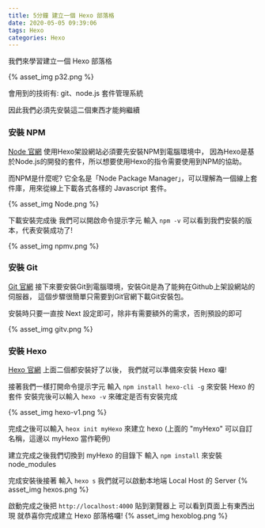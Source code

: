 ```yaml
---
title: 5分鐘 建立一個 Hexo 部落格
date: 2020-05-05 09:39:06
tags: Hexo
categories: Hexo
---
```


我們來學習建立一個 Hexo 部落格

<!-- more -->

{% asset_img p32.png %}

會用到的技術有: git、node.js 套件管理系統

因此我們必須先安裝這二個東西才能夠繼續

### 安裝 NPM
[Node 官網](https://nodejs.org/en/)
使用Hexo架設網站必須要先安裝NPM到電腦環境中，
因為Hexo是基於Node.js的開發的套件，所以想要使用Hexo的指令需要使用到NPM的協助。

而NPM是什麼呢?
它全名是「Node Package Manager」，可以理解為一個線上套件庫，用來從線上下載各式各樣的 Javascript 套件。

{% asset_img Node.png %}

下載安裝完成後 我們可以開啟命令提示字元 
輸入 ``` npm -v ``` 
可以看到我們安裝的版本，代表安裝成功了!

{% asset_img npmv.png %}

### 安裝 Git
[Git 官網](https://git-scm.com/)
接下來要安裝Git到電腦環境，安裝Git是為了能夠在Github上架設網站的伺服器，
這個步驟很簡單只需要到Git官網下載Git安裝包。

安裝時只要一直按 Next 設定即可，除非有需要額外的需求，否則預設的即可

{% asset_img gitv.png %}

### 安裝 Hexo
[Hexo 官網](https://hexo.io/zh-tw/)
上面二個都安裝好了以後，
我們就可以準備來安裝 Hexo 囉!

接著我們一樣打開命令提示字元
輸入 ``` npm install hexo-cli -g ``` 來安裝 Hexo 的套件
安裝完後可以輸入 ``` hexo -v ``` 來確定是否有安裝完成

{% asset_img hexo-v1.png %}

完成之後可以輸入 ``` heox init myHexo ``` 來建立 hexo
(上面的 "myHexo" 可以自訂名稱，這邊以 myHexo 當作範例)

建立完成之後我們切換到 myHexo 的目錄下
輸入 ``` npm install ``` 來安裝 node_modules

完成安裝後接著
輸入 ``` hexo s ``` 我們就可以啟動本地端 Local Host 的 Server
{% asset_img hexos.png %}

啟動完成之後把 ``` http://localhost:4000 ``` 貼到瀏覽器上
可以看到頁面上有東西出現
就恭喜你完成建立 Hexo 部落格囉!
{% asset_img hexoblog.png %}
